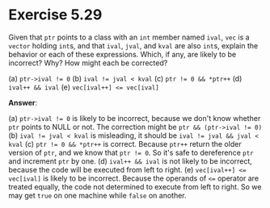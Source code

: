 # Exercise 5.29

Given that `ptr` points to a class with an `int` member named `ival`, `vec` is a `vector` holding `int`s, and that `ival`, `jval`, and `kval` are also `int`s, explain the behavior or each of these expressions. Which, if any, are likely to be incorrect? Why? How might each be corrected?

(a) `ptr->ival != 0`
(b) `ival != jval < kval`
(c) `ptr != 0 && *ptr++`
(d) `ival++ && ival`
(e) `vec[ival++] <= vec[ival]`

**Answer**:

(a) `ptr->ival != 0` is likely to be incorrect, because we don't know whether `ptr` points to NULL or not. The correction might be `ptr && (ptr->ival != 0)`
(b) `ival != jval < kval` is misleading, it should be `ival != jval && jval < kval`
(c) `ptr != 0 && *ptr++` is correct. Because `ptr++` return the older version of `ptr`, and we know that `ptr != 0`. So it's safe to dereference `ptr` and increment `ptr` by one.
(d) `ival++ && ival` is not likely to be incorrect, because the code will be executed from left to right.
(e) `vec[ival++] <= vec[ival]` is likely to be incorrect. Because the operands of `<=` operator are treated equally, the code not determined to execute from left to right. So we may get `true` on one machine while `false` on another.